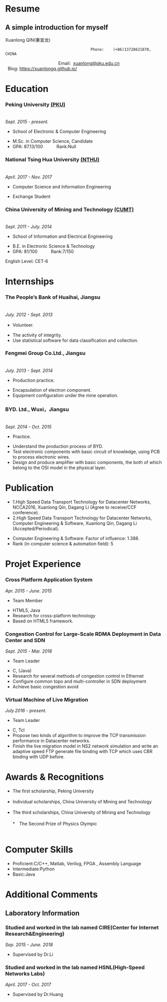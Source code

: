 # Resume
A simple introduction for myself
---
Xuanlong QIN(秦宣龙)

                                          Phone:    (+86)13728621870, CHINA
                                            Email:  <xuanlong@pku.edu.cn>
                                          Blog: https://xuanlongq.github.io/

# Education
### Peking University [(PKU)](http://www.pku.edu.cn/)                                                                                            
*Sept. 2015 - present.*
* School of Electronic & Computer Engineering
- M.Sc. in Computer Science, Candidate
- GPA: 87.13/100            Rank:Null

### National Tsing Hua University [(NTHU)](http://www.nthu.edu.tw/)                                                                               
*April. 2017 - Nov. 2017*
* Computer Science and Information Engineering
- Exchange Student

### China University of Mining and Technology [(CUMT)](http://www.cumt.edu.cn/)                                                                     
*Sept. 2011 - July. 2014*
* School of Information and Electrical  Engineering
- B.E. in Electronic Science & Technology
- GPA: 81/100            Rank:7/150

English Level: CET-6    

# Internships
### The People’s Bank of Huaihai, Jiangsu                                                                         
*July. 2012 - Sept. 2013*
* Volunteer.                                                                                                        　
- The activity of integrity.
- Use statistical software for data classification and collection.
 
### Fengmei Group Co.Ltd., Jiangsu                                                                                
*July. 2013 - Sept. 2014* 
* Production practice.  
- Encapsulation of electron component. 
- Equipment configuration under the mine operation.

### BYD. Ltd., Wuxi，Jiangsu                                                                                      
*Sept. 2014 - Oct. 2015*
* Practice.
- Understand the production process of BYD.
- Test electronic components with basic circuit of knowledge, using PCB to process electronic wires.
- Design and produce amplifier with basic components, the both of which belong to the OSI model in the physical layer.

# Publication
* 1.High Speed Data Transport Technology for Datacenter Networks, NCCA2016, Xuanlong Qin, Dagang Li (Agree to receive/CCF conference).
* 2.High Speed Data Transport Technology for Datacenter Networks, Computer Engineering & Software, Xuanlong Qin, Dagang Li (Accepted/Periodical). 
 - Computer Engineering & Software: Factor of influence: 1.388. 
 - Rank (in computer science & automation field): 5

# Projet Experience
### Cross Platform Application System  
*Apr. 2015 - June. 2015*
* Team Member                                                                            
- HTML5, Java
- Research for cross-platform technology
- Based on HTML5 framework. 

### Congestion Control for Large-Scale RDMA Deployment in Data Center and SDN                                     
*Sept. 2015 - Mar. 2016*
* Team Leader
- C, (Java)
- Research for several methods of congestion control in Ethernet
- Configure common topo and multi-controller in SDN deployment
- Achieve basic congestion avoid  

### Virtual Machine of Live Migration
*July.2016 - present.*
* Team Leader  
- C, Tcl
- Propose two kinds of algorithm to improve the TCP transmission performance in Datacenter networks.
- Finish the live migration model in NS2 network simulation and write an adaptive speed FTP generate file binding with TCP which uses CBR binding with UDP before.                                                                                                         
                                                                  

# Awards & Recognitions
* The first scholarship, Peking University                                                                                  
* Individual scholarships, China University of Mining and Technology                                                               
* The third scholarships,  China University of Mining and Technology                                                              
*　The Second Prize of Physics Olympic                                                                                             

# Computer Skills
* Proficient:C/C++,  Matlab, Verilog,  FPGA , Assembly Language
* Intermediate:Python
* Basic:Java

# Additional Comments
## Laboratory Information
### Studied and worked in the lab named CIRE(Center for Internet Research&Engineering)                                         
*Sep. 2015 - June. 2018*
* Supervised by Dr.Li
### Studied and worked in the lab named HSNL(High-Speed Networks Labs)                                               
*April. 2017 - Oct. 2017*
 * Supervised by Dr.Huang
